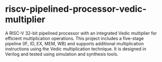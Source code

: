 # riscv-pipelined-processor-vedic-multiplier
A RISC-V 32-bit pipelined processor with an integrated Vedic multiplier for efficient multiplication operations. This project includes a five-stage pipeline (IF, ID, EX, MEM, WB) and supports additional multiplication instructions using the Vedic multiplication technique. It is designed in Verilog and tested using simulation and synthesis tools.
